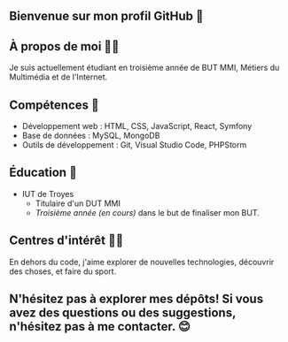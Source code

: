 ## Bienvenue sur mon profil GitHub 👋

## À propos de moi 🙋‍♂️
Je suis actuellement étudiant en troisième année de BUT MMI, Métiers du Multimédia et de l'Internet.

## Compétences 💪
- Développement web : HTML, CSS, JavaScript, React, Symfony
- Base de données : MySQL, MongoDB
- Outils de développement : Git, Visual Studio Code, PHPStorm

## Éducation 🏢
- IUT de Troyes
  - Titulaire d'un DUT MMI
  - *Troisième année (en cours)* dans le but de finaliser mon BUT.

## Centres d'intérêt 🤸‍♂️
En dehors du code, j'aime explorer de nouvelles technologies, découvrir des choses, et faire du sport.

## N'hésitez pas à explorer mes dépôts! Si vous avez des questions ou des suggestions, n'hésitez pas à me contacter. 😊
